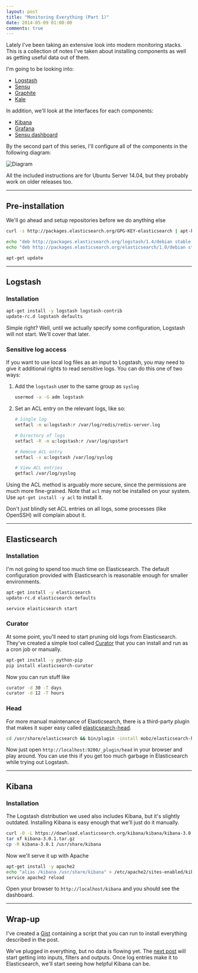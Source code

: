 ```yaml
---
layout: post
title: "Monitoring Everything (Part 1)"
date: 2014-05-09 01:00:00
comments: true
---
```


Lately I've been taking an extensive look into modern monitoring stacks. This is a collection of notes I've taken about installing components as well as getting useful data out of them.

I'm going to be looking into:

- [Logstash](http://logstash.net/)
- [Sensu](http://sensuapp.org/)
- [Graphite](http://graphite.readthedocs.org/en/latest/)
- [Kale](http://codeascraft.com/2013/06/11/introducing-kale/)

In addition, we'll look at the interfaces for each components:

- [Kibana](http://www.elasticsearch.org/overview/kibana/)
- [Grafana](http://grafana.org/)
- [Sensu dashboard](https://github.com/sensu/sensu-dashboard)

By the second part of this series, I'll configure all of the components in the following diagram:

![Diagram](http://i.imgur.com/8iyv9g1.png)

All the included instructions are for Ubuntu Server 14.04, but they probably work on older releases too.

***

## Pre-installation

We'll go ahead and setup repositories before we do anything else

```bash
curl -s http://packages.elasticsearch.org/GPG-KEY-elasticsearch | apt-key add -

echo "deb http://packages.elasticsearch.org/logstash/1.4/debian stable main" > /etc/apt/sources.list.d/logstash.list
echo "deb http://packages.elasticsearch.org/elasticsearch/1.0/debian stable main" > /etc/apt/sources.list.d/elasticsearch.list

apt-get update
```

***

## Logstash

### Installation

```bash
apt-get install -y logstash logstash-contrib
update-rc.d logstash defaults
```

Simple right? Well, until we actually specify some configuration, Logstash will not start. We'll cover that later.

### Sensitive log access

If you want to use local log files as an input to Logstash, you may need to give it additional rights to read sensitive logs. You can do this one of two ways:

1. Add the `logstash` user to the same group as `syslog`

    ```bash
    usermod -a -G adm logstash
    ```

2. Set an ACL entry on the relevant logs, like so:

    ```bash
    # Single log
    setfacl -m u:logstash:r /var/log/redis/redis-server.log

    # Directory of logs
    setfacl -R -m u:logstash:r /var/log/upstart

    # Remove ACL entry
    setfacl -x u:logstash /var/log/syslog

    # View ACL entries
    getfacl /var/log/syslog
    ```

Using the ACL method is arguably more secure, since the permissions are much more fine-grained. Note that `acl` may not be installed on your system. Use `apt-get install -y acl` to install it.

<div class="alert alert-warning">
  Don't just blindly set ACL entries on all logs, some processes (like OpenSSH) will complain about it.
</div>

***

## Elasticsearch

### Installation

I'm not going to spend too much time on Elasticsearch. The default configuration provided with Elasticsearch is reasonable enough for smaller environments.

```bash
apt-get install -y elasticsearch
update-rc.d elasticsearch defaults

service elasticsearch start
```

### Curator

At some point, you'll need to start pruning old logs from Elasticsearch. They've created a simple tool called [Curator](https://github.com/elasticsearch/curator) that you can install and run as a cron job or manually.

```bash
apt-get install -y python-pip
pip install elasticsearch-curator
```

Now you can run stuff like

```bash
curator -d 30 -T days
curator -d 12 -T hours
```

### Head

For more manual maintenance of Elasticsearch, there is a third-party plugin that makes it super easy called [elasticsearch-head](https://github.com/mobz/elasticsearch-head).

```bash
cd /usr/share/elasticsearch && bin/plugin -install mobz/elasticsearch-head
```

Now just open `http://localhost:9200/_plugin/head` in your browser and play around. You can use this if you get too much garbage in Elasticsearch while trying out Logstash.

***

## Kibana

### Installation

The Logstash distribution we used also includes Kibana, but it's slightly outdated. Installing Kibana is easy enough that we'll just do it manually.

```bash
curl -O -L https://download.elasticsearch.org/kibana/kibana/kibana-3.0.1.tar.gz
tar xf kibana-3.0.1.tar.gz
cp -R kibana-3.0.1 /usr/share/kibana
```

Now we'll serve it up with Apache

```bash
apt-get install -y apache2
echo "alias /kibana /usr/share/kibana" > /etc/apache2/sites-enabled/kibana.conf
service apache2 reload
```

Open your browser to `http://localhost/kibana` and you should see the dashboard.

***

## Wrap-up

I've created a [Gist](https://gist.github.com/ianunruh/1aa741d134d1f6210383) containing a script that you can run to install everything described in the post.

We've plugged in everything, but no data is flowing yet. The [next post](/2014/05/monitor-everything-part-2.html) will start getting into inputs, filters and outputs. Once log entries make it to Elasticsearch, we'll start seeing how helpful Kibana can be.
